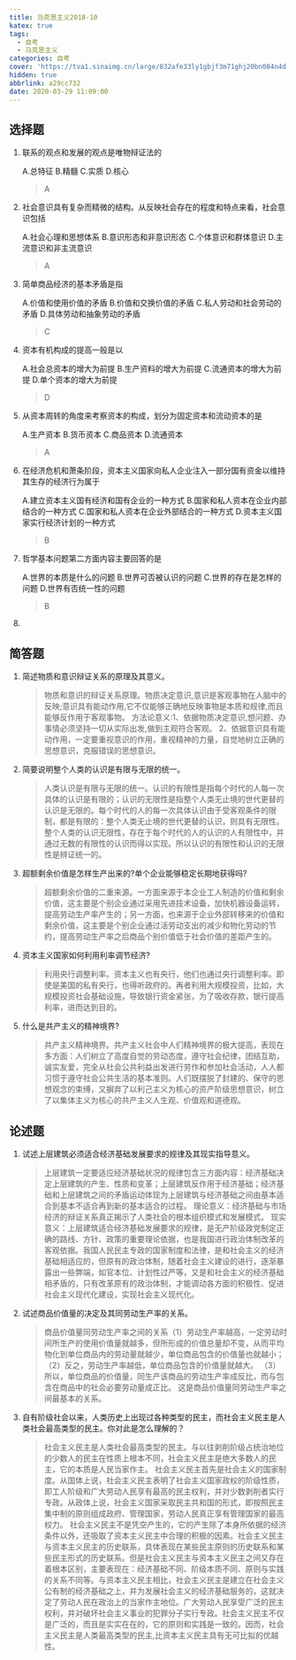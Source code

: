 ```yaml
---
title: 马克思主义2018-10
katex: true
tags:
  - 自考
  - 马克思主义
categories: 自考
cover: 'https://tva1.sinaimg.cn/large/832afe33ly1gbjf3m71ghj20bn084n4d.jpg'
hidden: true
abbrlink: a29cc732
date: 2020-03-29 11:09:00
---
```


## 选择题

1. 联系的观点和发展的观点是唯物辩证法的

   A.总特征
   B.精髓
   C.实质
   D.核心

   > A

2. 社会意识具有复杂而精微的结构。从反映社会存在的程度和特点来看，社会意识包括

   A.社会心理和思想体系
   B.意识形态和非意识形态
   C.个体意识和群体意识
   D.主流意识和非主流意识

   > A

3. 简单商品经济的基本矛盾是指

   A.价值和使用价值的矛盾
   B.价值和交换价值的矛盾
   C.私人劳动和社会劳动的矛盾
   D.具体劳动和抽象劳动的矛盾

   > C

4. 资本有机构成的提高一般是以

   A.社会总资本的增大为前提
   B.生产资料的增大为前提
   C.流通资本的增大为前提
   D.单个资本的增大为前提

   > D

5. 从资本周转的角度来考察资本的构成，划分为固定资本和流动资本的是

   A.生产资本
   B.货币资本
   C.商品资本
   D.流通资本

   > A

6. 在经济危机和萧条阶段，资本主义国家向私人企业注入一部分国有资金以维持其生存的经济行为属于

   A.建立资本主义国有经济和国有企业的一种方式
   B.国家和私人资本在企业内部结合的一种方式
   C.国家和私人资本在企业外部结合的一种方式
   D.资本主义国家实行经济计划的一种方式

   > B
   
7. 哲学基本问题第二方面内容主要回答的是

   A.世界的本质是什么的问题
   B.世界可否被认识的问题
   C.世界的存在是怎样的问题
   D.世界有否统一性的问题

   > B

8. 



## 简答题

1. 简述物质和意识辩证关系的原理及其意义。

   > 物质和意识的辩证关系原理。物质决定意识,意识是客观事物在人脑中的反映;意识具有能动作用,它不仅能够正确地反映事物是本质和规律,而且能够反作用于客观事物。
   > 方法论意义:1、依据物质决定意识,想问题、办事情必须坚持一切从实际出发,做到主观符合客观。
   > 2、依据意识具有能动作用，一定要重视意识的作用，重视精神的力量，自觉地树立正确的思想意识，克服错误的思想意识。

2. 简要说明整个人类的认识是有限与无限的统一。

   > 人类认识是有限与无限的统一。认识的有限性是指每个时代的人每一次具体的认识是有限的；认识的无限性是指整个人类无止境的世代更替的认识是无限的。每个时代的人的每一次具体认识由于受客观条件的限制，都是有限的：整个人类无止境的世代更替的认识，则具有无限性。整个人类的认识无限性，存在于每个时代的人的认识的人有限性中，并通过无数的有限性的认识而得以实现。所以认识的有限性和认识的无限性是辨证统一的。

3. 超额剩余价值是怎样生产出来的?单个企业能够稳定长期地获得吗?

   > 超额剩余价值的二重来源。一方面来源于本企业工人制造的价值和剩余价值，这主要是个别企业通过采用先进技术设备，加快机器设备运转，提高劳动生产率产生的；另一方面，也来源于企业外部转移来的价值和剩余价值，这主要是个别企业通过活劳动支出的减少和物化劳动的节约，提高劳动生产率之后商品个别价值低于社会价值的差距产生的。

4. 资本主义国家如何利用利率调节经济?

   > 利用央行调整利率。资本主义也有央行，他们也通过央行调整利率。即使是美国的私有央行，也得听政府的。再者利用大规模投资，比如，大规模投资社会基础设施，导致银行资金紧张，为了吸收存款，银行提高利率，进而达到目的。

5. 什么是共产主义的精神境界?

   > 共产主义精神境界。共产主义社会中人们精神境界的极大提高，表现在多方面：人们树立了高度自觉的劳动态度，遵守社会纪律，团结互助，诚实友爱，完全从社会公共利益出发进行劳作和参加社会活动，人人都习惯于遵守社会公共生活的基本准则。人们既摆脱了封建的、保守的思想观念的束缚，又摒弃了以利己主义为核心的资产阶级思想意识，树立了以集体主义为核心的共产主义人生观、价值观和道德观。



## 论述题

1. 试述上层建筑必须适合经济基础发展要求的规律及其现实指导意义。

   > 上层建筑一定要适应经济基础状况的规律包含三方面内容：经济基础决定上层建筑的产生、性质和变革；上层建筑反作用于经济基础；经济基础和上层建筑之间的矛盾运动体现为上层建筑与经济基础之间由基本适合到基本不适合再到新的基本适合的过程。
   > 理论意义：经济基础与市场经济的辩证关系真正揭示了人类社会的根本组织模式和发展模式。
   > 现实意义：上层建筑适合经济基础发展要求的规律，是无产阶级政党制定正确的路线、方针、政策的重要理论依据，也是我国进行政治体制改革的客观依据。我国人民民主专政的国家制度和法律，是和社会主义的经济基础相适应的，但原有的政治体制，随着社会主义建设的进行，逐渐暴露出一些弊端，如官本位、计划性过严等，又是和社会主义的经济基础相矛盾的，只有改革原有的政治体制，才能调动各方面的积极性、促进社会主义现代化建设，实现社会主义现代化。

2. 试述商品价值量的决定及其同劳动生产率的关系。

   > 商品价值量同劳动生产率之间的关系（1）劳动生产率越高，一定劳动时间所生产的使用价值量就越多，但所形成的价值总量却不变，从而平均物化到单位商品内的劳动量就越少，单位商品包含的价值量也就越小；
   > （2）反之，劳动生产率越低，单位商品包含的价值量就越大。
   > （3）所以，单位商品的价值量，同生产该商品的劳动生产率成反比，而与包含在商品中的社会必要劳动量成正比。
   > 这是商品价值量同劳动生产率之间最基本的关系。

3. 自有阶级社会以来，人类历史上出现过各种类型的民主，而社会主义民主是人类社会最高类型的民主。你对此是怎么理解的？

   > 社会主义民主是人类社会最高类型的民主。与以往剥削阶级占统治地位的少数人的民主在性质上根本不同，社会主义民主是绝大多数人的民主，它的本质是人民当家作主。
   > 社会主义民主首先是社会主义的国家制度。从国体上说，社会主义民主表明了社会主义国家政权的阶级性质，即工人阶级和广大劳动人民享有最高的民主权利，并对少数剥削者实行专政。从政体上说，社会主义国家采取民主共和国的形式，即按照民主集中制的原则组成政府、管理国家，劳动人民真正享有管理国家的最高权力。
   > 社会主义民主不是凭空产生的，它的产生除了本身所依据的经济条件以外，还吸取了资本主义民主中合理的积极的因素。社会主义民主与资本主义民主的历史联系，具体表现在某些民主原则的历史联系和某些民主形式的历史联系。但是社会主义民主与资本主义民主之间又存在着根本区别，主要表现在：经济基础不同、阶级本质不同、原则与实践的关系不同等。与资本主义民主相比，社会主义民主是建立在社会主义公有制的经济基础之上，并为发展社会主义的经济基础服务的，这就决定了劳动人民在政治上的当家作主地位。广大劳动人民享受广泛的民主权利，并对破坏社会主义事业的犯罪分子实行专政。社会主义民主不仅是广泛的，而且是实实在在的，它的原则和实践是一致的。因而，社会主义民主是人类最高类型的民主,比资本主义民主具有无可比拟的优越性。


